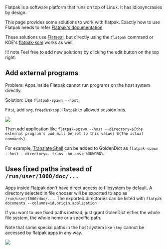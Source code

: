Flatpak is a software platform that runs on top of Linux. It has idiosyncrasies by design.

This page provides some solutions to work with flatpak.
Exactly how to use Flatpak needs to refer [Flatpak's documentation](https://docs.flatpak.org/)

These solutions use [Flatseal](https://github.com/tchx84/Flatseal), but directly using the `flatpak` command or KDE's [flatpak-kcm](https://invent.kde.org/plasma/flatpak-kcm) works as well.

!!! note
    Feel free to add new solutions by clicking the edit button on the top right.

## Add external programs

Problem: Apps inside Flatpak cannot run programs on the host system directly.

Solution: Use `flatpak-spawn --host`.

First, add `org.freedesktop.Flatpak` to allowed session bus.

![](https://github.com/flathub/io.github.xiaoyifang.goldendict_ng/assets/20123683/77d16c85-a035-48d4-971e-6d71548339f6)

Then add application like `flatpak-spawn --host --directory=${the external program's pwd will be set to this value} ${The actual commands}`.

For example, [Translate Shell](https://github.com/soimort/translate-shell) can be added to GoldenDict as `flatpak-spawn --host --directory=. trans -no-ansi %GDWORD%`.

## Uses fixed paths instead of `/run/user/1000/doc/...`

Apps inside Flatpak don't have direct access to filesystem by default. A directory selected in file chooser will be exported to app as `/run/user/1000/doc/...`. The exported directories can be listed with `flatpak documents --columns=id,origin,application`

If you want to use fixed paths instead, just grant GolenDict either the whole file system, the whole home or a specific path.

Note that some special paths in the host system like `\tmp` cannot be accessed by flatpak apps in any way.

![](https://github.com/flathub/io.github.xiaoyifang.goldendict_ng/assets/20123683/40f4a401-a497-4f76-9239-b47c101aa06b)
